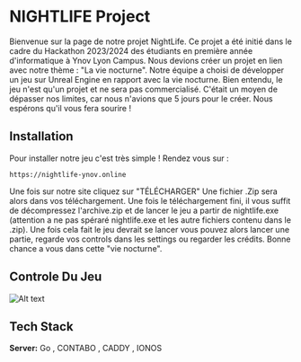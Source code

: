 
# NIGHTLIFE Project

Bienvenue sur la page de notre projet NightLife. 
Ce projet a été initié dans le cadre du Hackathon 2023/2024 des étudiants en première année d'informatique à Ynov Lyon Campus. 
Nous devions créer un projet en lien avec notre thème : "La vie nocturne". Notre équipe a choisi de développer un jeu sur Unreal Engine en rapport avec la vie nocturne. 
Bien entendu, le jeu n'est qu'un projet et ne sera pas commercialisé. 
C'était un moyen de dépasser nos limites, car nous n'avions que 5 jours pour le créer. Nous espérons qu'il vous fera sourire !




## Installation

Pour installer notre jeu c'est très simple ! 
Rendez vous sur :
```
https://nightlife-ynov.online
```
Une fois sur notre site cliquez sur "TÉLÉCHARGER"
Une fichier .Zip sera alors dans vos téléchargement.
Une fois le téléchargement fini, il vous suffit de décompressez l'archive.zip et de lancer le jeu a partir de nightlife.exe (attention a ne pas spéraré nightlife.exe et les autre fichiers contenu dans le .zip).
Une fois cela fait le jeu devrait se lancer vous pouvez alors lancer une partie, regarde vos controls dans les settings ou regarder les crédits.
Bonne chance a vous dans cette "vie nocturne".

## Controle Du Jeu

![Alt text](/relative/path/to/img.jpg?raw=true "Controle Du Jeu")



## Tech Stack

**Server:** Go , CONTABO , CADDY , IONOS

